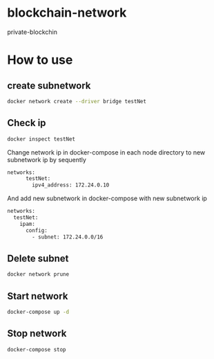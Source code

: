 # blockchain-network
private-blockchin


# How to use 
## create subnetwork
```sh
docker network create --driver bridge testNet

```
## Check ip
```sh     
docker inspect testNet         
```

Change network ip in docker-compose in each node directory to new subnetwork ip by sequently 
```sh
networks:
      testNet:
        ipv4_address: 172.24.0.10
```

And add new subnetwork in docker-compose with new subnetwork ip
```sh
networks:
  testNet:
    ipam:
      config:
        - subnet: 172.24.0.0/16
```
        
## Delete subnet
```sh
docker network prune
```

## Start network
```sh
docker-compose up -d 

```

## Stop network
```sh
docker-compose stop
```
